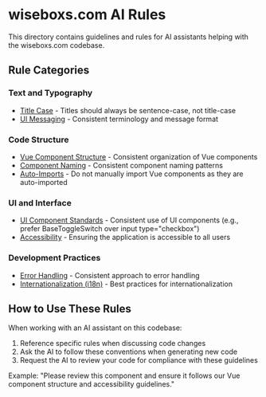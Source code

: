 # wiseboxs.com AI Rules

This directory contains guidelines and rules for AI assistants helping with the wiseboxs.com codebase.

## Rule Categories

### Text and Typography

- [Title Case](./title-case.md) - Titles should always be sentence-case, not title-case
- [UI Messaging](./ui-messaging.md) - Consistent terminology and message format

### Code Structure

- [Vue Component Structure](./vue-component-structure.md) - Consistent organization of Vue components
- [Component Naming](./component-naming.md) - Consistent component naming patterns
- [Auto-Imports](./auto-imports.md) - Do not manually import Vue components as they are auto-imported

### UI and Interface

- [UI Component Standards](./ui-components.md) - Consistent use of UI components (e.g., prefer BaseToggleSwitch over input type="checkbox")
- [Accessibility](./accessibility.md) - Ensuring the application is accessible to all users

### Development Practices

- [Error Handling](./error-handling.md) - Consistent approach to error handling
- [Internationalization (i18n)](./i18n.md) - Best practices for internationalization

## How to Use These Rules

When working with an AI assistant on this codebase:

1. Reference specific rules when discussing code changes
2. Ask the AI to follow these conventions when generating new code
3. Request the AI to review your code for compliance with these guidelines

Example: "Please review this component and ensure it follows our Vue component structure and accessibility guidelines."
